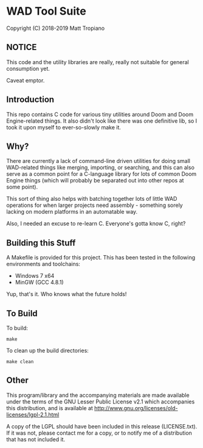 # WAD Tool Suite

Copyright (C) 2018-2019 Matt Tropiano

## NOTICE

This code and the utility libraries are really, really not suitable for general consumption yet.

Caveat emptor.


## Introduction

This repo contains C code for various tiny utilities around Doom and Doom Engine-related things. 
It also didn't look like there was one definitive lib, so I took it upon myself to ever-so-slowly make it.


## Why?

There are currently a lack of command-line driven utilities for doing small WAD-related things like
merging, importing, or searching, and this can also serve as a common point for a C-language library
for lots of common Doom Engine things (which will probably be separated out into other repos at some point).

This sort of thing also helps with batching together lots of little WAD operations for when larger projects
need assembly - something sorely lacking on modern platforms in an automatable way.


Also, I needed an excuse to re-learn C. Everyone's gotta know C, right?


## Building this Stuff

A Makefile is provided for this project. This has been tested in the following environments
and toolchains:

* Windows 7 x64
* MinGW (GCC 4.8.1)

Yup, that's it. Who knows what the future holds!


## To Build

To build:

	make

To clean up the build directories:

	make clean


## Other

This program/library and the accompanying materials
are made available under the terms of the GNU Lesser Public License v2.1
which accompanies this distribution, and is available at
http://www.gnu.org/licenses/old-licenses/lgpl-2.1.html

A copy of the LGPL should have been included in this release (LICENSE.txt).
If it was not, please contact me for a copy, or to notify me of a distribution
that has not included it. 

